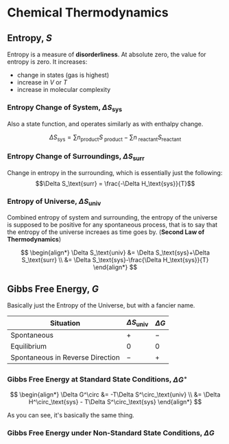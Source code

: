 # Chemical Thermodynamics

## Entropy, $S$
Entropy is a measure of **disorderliness**. At absolute zero, the value for entropy is zero. It increases:
- change in states (gas is highest)
- increase in $V$ or $T$
- increase in molecular complexity

### Entropy Change of System, $\Delta S_\text{sys}$
Also a state function, and operates similarly as with enthalpy change.

$$\Delta S_\text{sys} = \sum n_\text{product} S_\text{ product} - \sum n_\text{ reactant} S_\text{reactant}$$

### Entropy Change of Surroundings, $\Delta S_\text{surr}$
Change in entropy in the surrounding, which is essentially just the following:
$$\Delta S_\text{surr} = \frac{-\Delta H_\text{sys}}{T}$$

### Entropy of Universe, $\Delta S_\text{univ}$

Combined entropy of system and surrounding, the entropy of the universe is supposed to be positive for any spontaneous process, that is to say that the entropy of the universe increaes as time goes by. (**Second Law of Thermodynamics**)

$$
\begin{align*}
\Delta S_\text{univ} &= \Delta S_\text{sys}+\Delta S_\text{surr} \\ 
&= \Delta S_\text{sys}-\frac{\Delta H_\text{sys}}{T}
\end{align*}
$$


## Gibbs Free Energy, $G$

Basically just the Entropy of the Universe, but with a fancier name.

|Situation|$\Delta S_\text{univ}$|$\Delta G$|
|---|---|---|
|Spontaneous|$+$|$-$|
|Equilibrium|$0$|$0$|
|Spontaneous in Reverse Direction|$-$|$+$|

### Gibbs Free Energy at Standard State Conditions, $\Delta G^\circ$

$$
\begin{align*}
\Delta G^\circ &= -T\Delta S^\circ_\text{univ} \\
&= \Delta H^\circ_\text{sys} - T\Delta S^\circ_\text{sys}
\end{align*}
$$

As you can see, it's basically the same thing.

### Gibbs Free Energy under Non-Standard State Conditions, $\Delta G$
